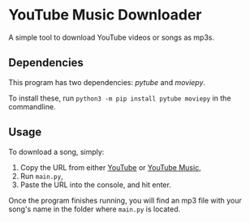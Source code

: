 # YouTube Music Downloader
A simple tool to download YouTube videos or songs as mp3s.
## Dependencies
This program has two dependencies: *pytube* and *moviepy*. 

To install these, run `python3 -m pip install pytube moviepy` in the commandline.
## Usage
To download a song, simply:
1) Copy the URL from either [YouTube](https://www.youtube.com/) or [YouTube Music](https://music.youtube.com/),
2) Run `main.py`,
3) Paste the URL into the console, and hit enter.

Once the program finishes running, you will find an mp3 file with your song's name in the folder where `main.py` is located.
